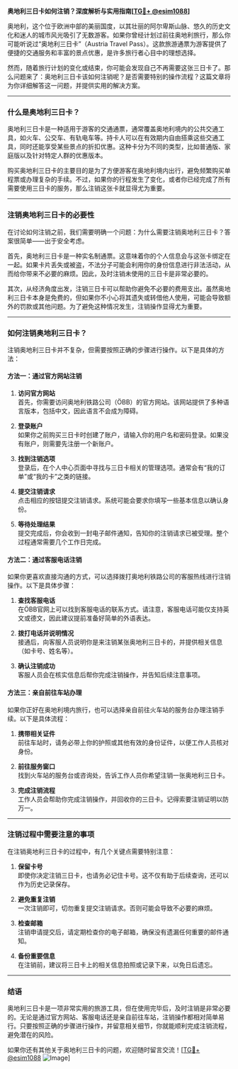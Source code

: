 **奥地利三日卡如何注销？深度解析与实用指南[[TG💪+ @esim1088](https://t.me/s/esim1088)]**

奥地利，这个位于欧洲中部的美丽国度，以其壮丽的阿尔卑斯山脉、悠久的历史文化和迷人的城市风光吸引了无数游客。如果你曾经计划过前往奥地利旅行，那么你可能听说过“奥地利三日卡”（Austria Travel Pass）。这款旅游通票为游客提供了便捷的交通服务和丰富的景点优惠，是许多旅行者心目中的理想选择。

然而，随着旅行计划的变化或结束，你可能会发现自己不再需要这张三日卡了。那么问题来了：奥地利三日卡该如何注销呢？是否需要特别的操作流程？这篇文章将为你详细解答这一问题，并提供实用的解决方案。

---

### 什么是奥地利三日卡？

奥地利三日卡是一种适用于游客的交通通票，通常覆盖奥地利境内的公共交通工具，如火车、公交车、有轨电车等。持卡人可以在有效期内自由搭乘这些交通工具，同时还能享受某些景点的折扣优惠。这种卡分为不同的类型，比如普通版、家庭版以及针对特定人群的优惠版本。

购买奥地利三日卡的主要目的是为了方便游客在奥地利境内出行，避免频繁购买单程票或办理复杂的手续。不过，如果你的行程发生了变化，或者你已经完成了所有需要使用三日卡的服务，那么注销这张卡就显得尤为重要。

---

### 注销奥地利三日卡的必要性

在讨论如何注销之前，我们需要明确一个问题：为什么需要注销奥地利三日卡？答案很简单——出于安全考虑。

首先，奥地利三日卡是一种实名制通票。这意味着你的个人信息会与这张卡绑定在一起。如果卡片丢失或被盗，不法分子可能会利用你的身份信息进行非法活动，从而给你带来不必要的麻烦。因此，及时注销未使用的三日卡是非常必要的。

其次，从经济角度出发，注销三日卡可以帮助你避免不必要的费用支出。虽然奥地利三日卡本身是免费的，但如果你不小心将其遗失或转借他人使用，可能会导致额外的罚款或其他问题。为了避免这种情况发生，注销操作显得尤为重要。

---

### 如何注销奥地利三日卡？

注销奥地利三日卡并不复杂，但需要按照正确的步骤进行操作。以下是具体的方法：

#### 方法一：通过官方网站注销

1. **访问官方网站**  
   首先，你需要访问奥地利铁路公司（ÖBB）的官方网站。该网站提供了多种语言版本，包括中文，因此语言不会成为障碍。

2. **登录账户**  
   如果你之前购买三日卡时创建了账户，请输入你的用户名和密码登录。如果没有账户，则需要先注册一个新账户。

3. **找到注销选项**  
   登录后，在个人中心页面中寻找与三日卡相关的管理选项。通常会有“我的订单”或“我的卡”之类的链接。

4. **提交注销请求**  
   点击相应的按钮提交注销请求。系统可能会要求你填写一些基本信息以确认身份。

5. **等待处理结果**  
   提交完成后，你会收到一封电子邮件通知，告知你的注销请求已被受理。整个过程通常需要几个工作日完成。

#### 方法二：通过客服电话注销

如果你更喜欢直接沟通的方式，可以选择拨打奥地利铁路公司的客服热线进行注销操作。以下是具体步骤：

1. **查找客服电话**  
   在ÖBB官网上可以找到客服电话的联系方式。请注意，客服电话可能仅支持英文或德文，因此建议提前准备好简单的外语表达。

2. **拨打电话并说明情况**  
   接通后，向客服人员说明你是来注销某张奥地利三日卡的，并提供相关信息（如卡号、姓名等）。

3. **确认注销成功**  
   客服人员会在核实信息后帮你完成注销操作，并告知后续注意事项。

#### 方法三：亲自前往车站办理

如果你正好在奥地利境内旅行，也可以选择亲自前往火车站的服务台办理注销手续。以下是具体流程：

1. **携带相关证件**  
   前往车站时，请务必带上你的护照或其他有效的身份证件，以便工作人员核对身份。

2. **前往服务窗口**  
   找到火车站的服务台或咨询处，告诉工作人员你希望注销一张奥地利三日卡。

3. **完成注销流程**  
   工作人员会帮助你完成注销操作，并回收你的三日卡。记得索要注销证明以防万一。

---

### 注销过程中需要注意的事项

在注销奥地利三日卡的过程中，有几个关键点需要特别注意：

1. **保留卡号**  
   即使你决定注销三日卡，也请务必记住卡号。这不仅有助于后续查询，还可以作为历史记录保存。

2. **避免重复注销**  
   一次注销即可，切勿重复提交注销请求。否则可能会导致不必要的麻烦。

3. **检查邮箱**  
   注销申请提交后，请定期检查你的电子邮箱，确保没有遗漏任何重要的邮件通知。

4. **备份重要信息**  
   在注销前，建议将三日卡上的相关信息拍照或记录下来，以免日后遗忘。

---

### 结语

奥地利三日卡是一项非常实用的旅游工具，但在使用完毕后，及时注销是非常必要的。无论是通过官方网站、客服电话还是亲自前往车站，注销操作都相对简单易行。只要按照正确的步骤进行操作，并留意相关细节，你就能顺利完成注销流程，避免潜在的风险。

如果你还有其他关于奥地利三日卡的问题，欢迎随时留言交流！[[TG💪+ @esim1088](https://t.me/s/esim1088) ![Image](https://i.postimg.cc/4NQfJmqS/Snipaste-2025-05-13-00-14-12.png)]